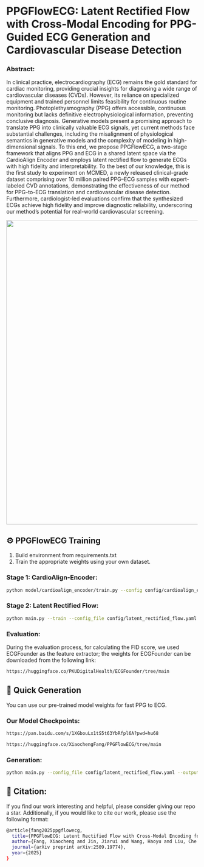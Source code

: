 # PPGFlowECG: Latent Rectified Flow with Cross-Modal Encoding for PPG-Guided ECG Generation and Cardiovascular Disease Detection

### Abstract: 
In clinical practice, electrocardiography (ECG) remains the gold standard for cardiac monitoring, providing crucial insights for diagnosing a wide range of cardiovascular diseases (CVDs). However, its reliance on specialized equipment and trained personnel limits feasibility for continuous routine monitoring. Photoplethysmography (PPG) offers accessible, continuous monitoring but lacks definitive electrophysiological information, preventing conclusive diagnosis. Generative models present a promising approach to translate PPG into clinically valuable ECG signals, yet current methods face substantial challenges, including the misalignment of physiological semantics in generative models and the complexity of modeling in high-dimensional signals. To this end, we propose PPGFlowECG, a two-stage framework that aligns PPG and ECG in a shared latent space via the CardioAlign Encoder and employs latent rectified flow to generate ECGs with high fidelity and interpretability. To the best of our knowledge, this is the first study to experiment on MCMED, a newly released clinical-grade dataset comprising over 10 million paired PPG–ECG samples with expert-labeled CVD annotations, demonstrating the effectiveness of our method for PPG-to-ECG translation and cardiovascular disease detection. Furthermore, cardiologist-led evaluations confirm that the synthesized ECGs achieve high fidelity and improve diagnostic reliability, underscoring our method’s potential for real-world cardiovascular screening.

<img src="./img/framework.png" width="800">

## ⚙️ PPGFlowECG Training
1. Build environment from requirements.txt
2. Train the appropriate weights using your own dataset.

### Stage 1: CardioAlign-Encoder:
```sh
python model/cardioalign_encoder/train.py --config config/cardioalign_encoder.yaml --save_dir results/cardioalign_encoder
```
### Stage 2: Latent Rectified Flow:
```sh
python main.py --train --config_file config/latent_rectified_flow.yaml --output baseline
```

### Evaluation:
During the evaluation process, for calculating the FID score, we used ECGFounder as the feature extractor; the weights for ECGFounder can be downloaded from the following link:
```sh
https://huggingface.co/PKUDigitalHealth/ECGFounder/tree/main
```

## 🚀 Quick Generation
You can use our pre-trained model weights for fast PPG to ECG.

### Our Model Checkpoints:
```sh
https://pan.baidu.com/s/1XGbouLx1tS5t63YbRfpl6A?pwd=hu68
```
```sh
https://huggingface.co/XiaochengFang/PPGFlowECG/tree/main
```

### Generation:
```sh
python main.py --config_file config/latent_rectified_flow.yaml --output baseline
```

## 📝 Citation:
If you find our work interesting and helpful, please consider giving our repo a star. Additionally, if you would like to cite our work, please use the following format:
```sh
@article{fang2025ppgflowecg,
  title={PPGFlowECG: Latent Rectified Flow with Cross-Modal Encoding for PPG-Guided ECG Generation and Cardiovascular Disease Detection},
  author={Fang, Xiaocheng and Jin, Jiarui and Wang, Haoyu and Liu, Che and Cai, Jieyi and Nie, Guangkun and Li, Jun and Li, Hongyan and Hong, Shenda},
  journal={arXiv preprint arXiv:2509.19774},
  year={2025}
}
```
